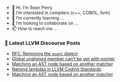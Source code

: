 - 👋 Hi, I’m Sean Perry
- 👀 I’m interested in compilers (c++, COBOL, llvm)
- 🌱 I’m currently learning ...
- 💞️ I’m looking to collaborate on ...
- 📫 How to reach me ...

<!---
s66perry/s66perry is a ✨ special ✨ repository because its `README.md` (this file) appears on your GitHub profile.
You can click the Preview link to take a look at your changes.
--->
### 📕 Latest LLVM Discourse Posts

<!-- DISCOURSE-LLVM:START -->
- [RFC: Removing the `quant` dialect](https://discourse.llvm.org/t/rfc-removing-the-quant-dialect/3643#post_20)
- [Global unaligned member can&#39;t be get with pointer](https://discourse.llvm.org/t/global-unaligned-member-cant-be-get-with-pointer/62706#post_2)
- [Matching an AST node based on another matcher](https://discourse.llvm.org/t/matching-an-ast-node-based-on-another-matcher/62684#post_4)
- [Naming lambdas in LLVM Coding Standards](https://discourse.llvm.org/t/naming-lambdas-in-llvm-coding-standards/62689#post_7)
- [Matching an AST node based on another matcher](https://discourse.llvm.org/t/matching-an-ast-node-based-on-another-matcher/62684#post_3)
<!-- DISCOURSE-LLVM:END -->

